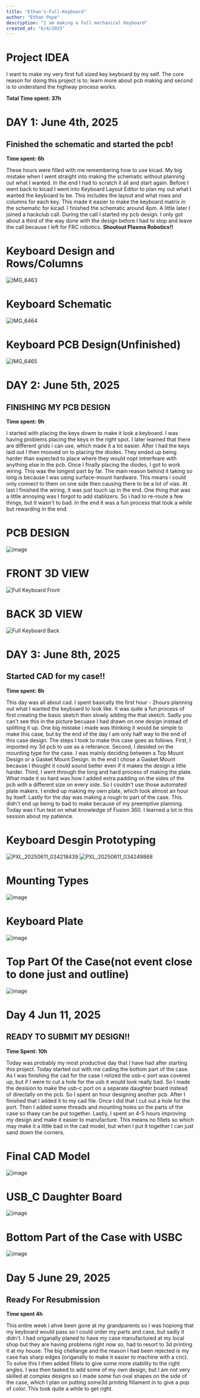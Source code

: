 ```yaml
---
title: "Ethan's-Full-Keyboard"
author: "Ethan Pope"
description: "I am making a full mechanical Keyboard"
created_at: "6/4/2025"
---
```

# Project IDEA

I want to make my very first full sized key keyboard by my self. The core reason for doing this project is to: learn more about pcb making and second is to understand the highway process works.

**Total Time spent: 37h**
# DAY 1: June 4th, 2025

## Finished the schematic and started the pcb!

**Time spent: 6h**

These hours were filled with me remembering how to use kicad. 
My big mistake when I went straight into making the schematic without planning out what I wanted. 
In the end I had to scratch it all and start again. Before I went back to kicad I went into Keyboard
Layout Editor to plan my out what I wanted the keyboard to be. This includes the layout and what rows
and columns for each key. This made it easier to make the keyboard matrix in the schematic for kicad.
I finished the schematic around 4pm. A little later I joined a hackclub call. During the call I started
my pcb design. I only got about a third of the way done with the design before I had to stop and leave
the call because I left for FRC robotics. **Shoutout Plasma Robotics!!**

# Keyboard Design and Rows/Columns
![IMG_6463](https://github.com/user-attachments/assets/3ce0f775-2c95-4fed-bb0a-928f0e19307c)
# Keyboard Schematic
![IMG_6464](https://github.com/user-attachments/assets/df5c1f72-301a-4cba-92b9-2716af5a5a44)
# Keyboard PCB Design(Unfinished)
![IMG_6465](https://github.com/user-attachments/assets/50b3b50e-772d-4f15-8cd5-230fb739b501)


# DAY 2: June 5th, 2025

## FINISHING MY PCB DESIGN ##

**Time spent: 9h**

I started with placing the keys dowm to make it look a keyboard. I was having problems placing the keys in the right spot.
I later learned that there are different grids i can use, which made it a lot easier. After I had the keys laid out I then
mooved on to placing the diodes. They ended up being harder than expected to place where they would nopt intrerfeare with
anything else in the pcb. Once I finally placing the diodes, I got to work wiring. This was the longest part by far. The
main reason behind it taking so long is because I was using surface-mount hardware. This means i could only connect to 
them on one side then causing there to be a lot of vias. At last I finished the wiring, it was just touch up in the end.
One thing that was a little annoying was I forgot to add stablizers. So i had to re-route a few things, but it wasn't to
bad. In the end it was a fun process that took a while but rewarding in the end.

# PCB DESIGN
![image](https://github.com/user-attachments/assets/164291dc-5daf-499f-8c01-32f37d48f920)
# FRONT 3D VIEW
![Full Keyboard Front](https://github.com/user-attachments/assets/c9c91c53-f370-4d66-a001-5b47b6e93029)
# BACK 3D VIEW
![Full Keyboard Back](https://github.com/user-attachments/assets/c39beeb7-dc35-4a87-bc2e-c93bfadd7998)

# DAY 3: June 8th, 2025

## Started CAD for my case!!
**Time spent: 8h**

This day was all about cad. I spent basically the first hour - 2hours planning out what I wanted the keyboard to look like.
It was quite a fun process of first creating the basic sketch then slowly adding the that sketch. Sadly you can't see this
in the picture becuase I had drawn on one design instead of splitting it up. One big mistake i made was thinking it would
be simple to make this case, but by the end of the day I am only half way to the end of this case design. The steps I took
to make this case goes as follows. First, I imported my 3d pcb to use as a referance. Second, I desided on the mounting type
for the case. I was mainly deciding between a Top Mount Design or a Gasket Mount Design. In the end I chose a Gasket Mount
because I thought it could sound better even if it makes the design a little harder. Third, I went through the long and hard 
process of making the plate. What made it so hard was how I added extra padding on the sides of the pcb with a different size
on every side. So I couldn't use those automated plate makers. I ended up making my own plate, which took almost an hour by
itself. Lastly for the day was making a rough to part of the case. This didn't end up being to bad to make because of my
preemptive planning. Today was I fun test on what knowledge of Fusion 360. I learned a lot in this session about my 
patience.

# Keyboard Desgin Prototyping
![PXL_20250611_034218439](https://github.com/user-attachments/assets/9460663d-e78c-43fc-bcca-04f94ed0b6a0)
![PXL_20250611_034249868](https://github.com/user-attachments/assets/94cf92c3-30b5-4929-a206-c114d2883dfb)

# Mounting Types
![image](https://github.com/user-attachments/assets/2e6eeb3c-c3ac-45fe-9457-6f15455274f9)

# Keyboard Plate
![image](https://github.com/user-attachments/assets/1ff2998e-9f82-4e8b-9ca1-bb88eee6e0d1)

# Top Part Of the Case(not event close to done just and outline)
![image](https://github.com/user-attachments/assets/453d9293-ab9d-4654-b7d6-217514566f6d)

# Day 4 Jun 11, 2025

## READY TO SUBMIT MY DESIGN!!

**Time Spent: 10h**

Today was probably my most productive day that I have had after starting this project. Today started out with me cading the bottom
part of the case. As I was finishing the cad for the case I relized the usb-c port was covered up, but if I were to cut a hole for
the usb it would look really bad. So I made the desision to make the usb-c port on a separate daughter board instead of directally
on the pcb. So I spent an hour designing another pcb. After I finished that I added it to my cad file. Once I did that I cut out a
hole for the port. Then I added some threads and mounting holes so the parts of the case so thaey can be put together. Lastly, I
spent an 4-5 hours improving my design and make it easier to manufacture. This means no fillets so which may make it a little bad
in the cad model, but when I put it together I can just sand down the corners.

# Final CAD Model
![image](https://github.com/user-attachments/assets/a48befd1-8746-47aa-a6bb-fd5396fcfb9c)

# USB_C Daughter Board
![image](https://github.com/user-attachments/assets/029ebe96-4325-4cd5-bf64-5da2d2884eb8)

# Bottom Part of the Case with USBC
![image](https://github.com/user-attachments/assets/c00066ba-ac4a-40cf-97c1-1e035bfa8de4)

# Day 5 June 29, 2025

## Ready For Resubmission

**Time spent 4h**

This entire week i ahve been gone at my grandparents so I was hopiong that my keyboard would pass so I could order my parts and case,
but sadly it didn't. I had origanally planed to have my case manufactured at my local shop but they are having problems right now so,
had to resort to 3d printing it at my house. The big chellange and the reason I had been rejected is my case has sharp edges (origanally
to make it easier to machine with a cnc). To solve this I then added fillets to give some more stability to the right angles. I was then
tasked to add some of my own design, but I am not very skilled at complex designs so I made some fun oval shapes on the side of the case,
which I plan on putting some3d printing fillament in to give a pop of color. This took quite a while to get right.
